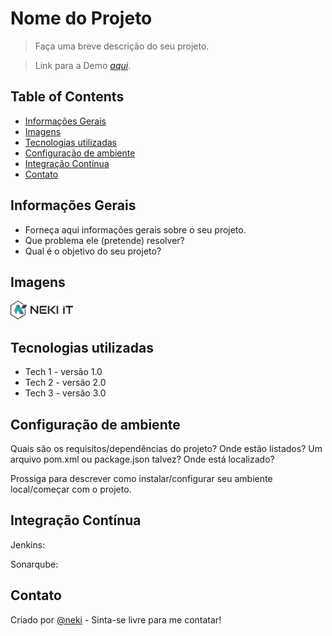 <!-- Coloque aqui o nome do projeto como ele é conhecido internamente e pelos clientes -->

# Nome do Projeto 

> Faça uma breve descrição do seu projeto.

> Link para a Demo [_aqui_](https://www.neki.com.br). <!-- Se você tem o projeto hospedado em algum lugar, inclua o link aqui. -->

## Table of Contents
* [Informações Gerais](#informações-gerais)
* [	Imagens](#imagens)
* [Tecnologias utilizadas](#tecnologias-utilizadas)
* [Configuração de ambiente](#configuração-de-ambiente)
* [Integração Contínua](#integração-contínua)
* [Contato](#contato)

## Informações Gerais
- Forneça aqui informações gerais sobre o seu projeto.
- Que problema ele (pretende) resolver?
- Qual é o objetivo do seu projeto?
<!-- Você não precisa responder a todas as perguntas - apenas as relevantes para o seu projeto. -->

## Imagens
<img src="./docs/images/neki-logo-oficial-colorido.png" width="100" height="30">

<!-- Se você tiver capturas de tela que gostaria de compartilhar, inclua-as aqui. -->



## Tecnologias utilizadas
- Tech 1 - versão 1.0
- Tech 2 - versão 2.0
- Tech 3 - versão 3.0


## Configuração de ambiente
Quais são os requisitos/dependências do projeto? Onde estão listados? Um arquivo pom.xml ou package.json talvez? Onde está localizado?

Prossiga para descrever como instalar/configurar seu ambiente local/começar com o projeto.


## Integração Contínua

Jenkins: <!-- URL do projeto no Jenkins --> 

Sonarqube: <!-- URL do projeto no sonarqube -->  

## Contato
Criado por [@neki](https://www.neki.com.br) - Sinta-se livre para me contatar!
